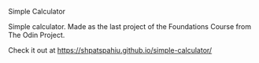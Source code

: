 Simple Calculator

Simple calculator. Made as the last project of the Foundations Course
from The Odin Project.

Check it out at https://shpatspahiu.github.io/simple-calculator/

